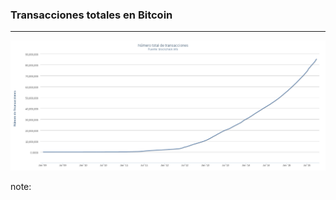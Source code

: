 ### Transacciones totales en Bitcoin
----------------
![Transacciones de Bitcoin](resources/transactions.png)<!-- .element: style="border:0px; box-shadow: 0 0 0 rgba(0, 0, 0, 0); vertical-align: middle;" -->

note:


